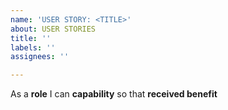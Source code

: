 ```yaml
---
name: 'USER STORY: <TITLE>'
about: USER STORIES
title: ''
labels: ''
assignees: ''

---
```


As a **role** I can **capability** so that **received benefit**
